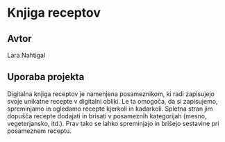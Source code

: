 # Knjiga receptov
## Avtor
Lara Nahtigal
## Uporaba projekta
Digitalna knjiga receptov je namenjena posameznikom, ki radi zapisujejo svoje unikatne recepte v digitalni obliki. Le ta omogoča, da si zapisujemo, spreminjamo in ogledamo recepte kjerkoli in kadarkoli. 
Spletna stran jim dopušča recepte dodajati in brisati v posameznih kategorijah (mesno, vegeterjansko, itd.). Prav tako se lahko spreminjajo in brišejo 
sestavine pri posameznem receptu.

